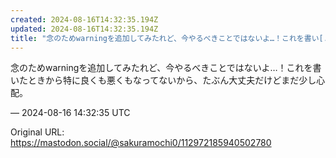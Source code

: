 ```yaml
---
created: 2024-08-16T14:32:35.194Z
updated: 2024-08-16T14:32:35.194Z
title: "念のためwarningを追加してみたれど、今やるべきことではないよ…！これを書い[...]"
---
```


<p>念のためwarningを追加してみたれど、今やるべきことではないよ…！これを書いたときから特に良くも悪くもなってないから、たぶん大丈夫だけどまだ少し心配。</p>

&mdash; 2024-08-16 14:32:35 UTC

Original URL: https://mastodon.social/@sakuramochi0/112972185940502780
